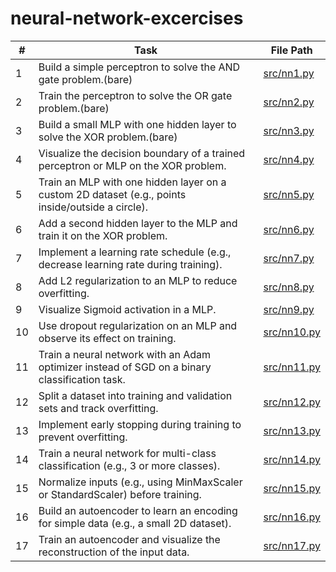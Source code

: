 # neural-network-excercises

| #  | Task                                                                                          | File Path       |
|----|-----------------------------------------------------------------------------------------------|-----------------|
| 1  | Build a simple perceptron to solve the AND gate problem.(bare)                                       | [src/nn1.py](src/nn1.py)    |
| 2  | Train the perceptron to solve the OR gate problem.(bare)                                            | [src/nn2.py](src/nn2.py)    |
| 3  | Build a small MLP with one hidden layer to solve the XOR problem.(bare)                              | [src/nn3.py](src/nn3.py)    |
| 4  | Visualize the decision boundary of a trained perceptron or MLP on the XOR problem.            | [src/nn4.py](src/nn4.py)    |
| 5  | Train an MLP with one hidden layer on a custom 2D dataset (e.g., points inside/outside a circle). | [src/nn5.py](src/nn5.py)    |
| 6  | Add a second hidden layer to the MLP and train it on the XOR problem.                          | [src/nn6.py](src/nn6.py)    |
| 7  | Implement a learning rate schedule (e.g., decrease learning rate during training).            | [src/nn7.py](src/nn7.py)    |
| 8  | Add L2 regularization to an MLP to reduce overfitting.                                         | [src/nn8.py](src/nn8.py)    |
| 9  | Visualize Sigmoid activation in a MLP.                                                         | [src/nn9.py](src/nn9.py)    |
| 10 | Use dropout regularization on an MLP and observe its effect on training.                       | [src/nn10.py](src/nn10.py)  |
| 11 | Train a neural network with an Adam optimizer instead of SGD on a binary classification task. | [src/nn11.py](src/nn11.py)  |
| 12 | Split a dataset into training and validation sets and track overfitting.                      | [src/nn12.py](src/nn12.py)  |
| 13 | Implement early stopping during training to prevent overfitting.                              | [src/nn13.py](src/nn13.py)  |
| 14 | Train a neural network for multi-class classification (e.g., 3 or more classes).              | [src/nn14.py](src/nn14.py)  |
| 15 | Normalize inputs (e.g., using MinMaxScaler or StandardScaler) before training.               | [src/nn15.py](src/nn15.py)  |
| 16 | Build an autoencoder to learn an encoding for simple data (e.g., a small 2D dataset).         | [src/nn16.py](src/nn16.py)  |
| 17 | Train an autoencoder and visualize the reconstruction of the input data.                      | [src/nn17.py](src/nn17.py)  |
